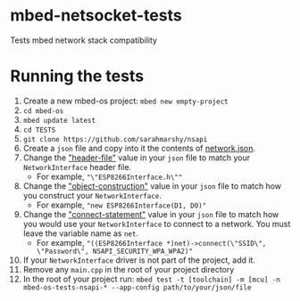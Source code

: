# mbed-netsocket-tests
Tests mbed network stack compatibility

# Running the tests

1. Create a new mbed-os project: `mbed new empty-project`
2. `cd mbed-os`
3. `mbed update latest`
4. `cd TESTS`
5. `git clone https://github.com/sarahmarshy/nsapi`
6. Create a `json` file and copy into it the contents of [network.json](/network.json).
7. Change the ["header-file"](/network.json#L5) value in your `json` file to match your `NetworkInterface` header file.
   * For example, `"\"ESP8266Interface.h\""`
8. Change the ["object-construction"](/network.json#L8) value in your `json` file to match how you construct your `NetworkInterface`.
   * For example, `"new ESP8266Interface(D1, D0)"`
9. Change the ["connect-statement"](/network.json#L12) value in your `json` file to match how you would use your `NetworkInterface` to connect to a network. You must leave the variable name as `net`.
   * For example, `"((ESP8266Interface *)net)->connect(\"SSID\", \"Password\", NSAPI_SECURITY_WPA_WPA2)"`
10. If your `NetworkInterface` driver is not part of the project, add it.
11. Remove any `main.cpp` in the root of your project directory
12. In the root of your project run: `mbed test -t [toolchain] -m [mcu] -n mbed-os-tests-nsapi-* --app-config path/to/your/json/file`
